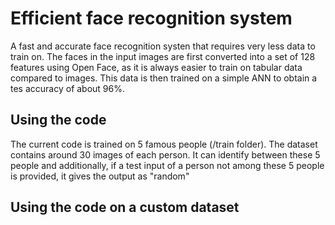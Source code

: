# Efficient face recognition system
 A fast and accurate face recognition systen that requires very less data to train on. 
 The faces in the input images are first converted into a set of 128 features using Open Face, as it is always easier to train on tabular data compared to images.
 This data is then trained on a simple ANN to obtain a tes accuracy of about 96%. 
 
 ## Using the code
 The current code is trained on 5 famous people (/train folder). The dataset contains around 30 images of each person. 
 It can identify between these 5 people and additionally, if a test input of a person not among these 5 people is provided, it gives the output as "random"
 

 
 
 ## Using the code on a custom dataset
 
